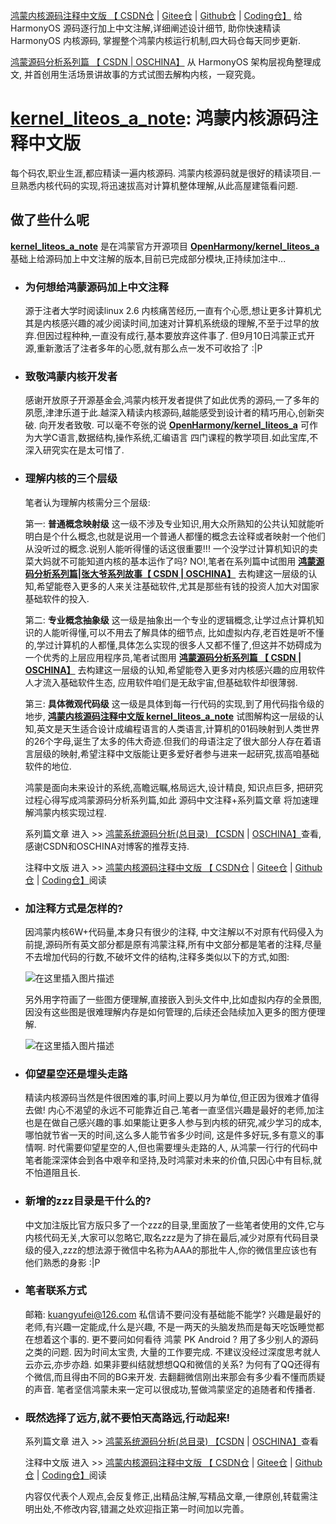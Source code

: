 [鸿蒙内核源码注释中文版 【 CSDN仓](https://codechina.csdn.net/kuangyufei/kernel_liteos_a_note) | [Gitee仓](https://gitee.com/weharmony/kernel_liteos_a_note) | [Github仓](https://github.com/kuangyufei/kernel_liteos_a_note) | [Coding仓】](https://weharmony.coding.net/public/harmony/kernel_liteos_a_note/git/files) 给 HarmonyOS 源码逐行加上中文注解,详细阐述设计细节, 助你快速精读 HarmonyOS 内核源码, 掌握整个鸿蒙内核运行机制,四大码仓每天同步更新.

[鸿蒙源码分析系列篇 【 CSDN](https://blog.csdn.net/kuangyufei)[ | OSCHINA】](https://my.oschina.net/u/3751245) 从 HarmonyOS 架构层视角整理成文, 并首创用生活场景讲故事的方式试图去解构内核，一窥究竟。

# **[kernel_liteos_a_note](https://gitee.com/weharmony/kernel_liteos_a_note): 鸿蒙内核源码注释中文版**   
每个码农,职业生涯,都应精读一遍内核源码. 鸿蒙内核源码就是很好的精读项目.一旦熟悉内核代码的实现,将迅速拔高对计算机整体理解,从此高屋建瓴看问题.

## **做了些什么呢**
**[kernel_liteos_a_note](https://gitee.com/weharmony/kernel_liteos_a_note)** 是在鸿蒙官方开源项目 **[OpenHarmony/kernel_liteos_a](https://gitee.com/openharmony/kernel_liteos_a)** 基础上给源码加上中文注解的版本,目前已完成部分模块,正持续加注中...

* ### **为何想给鸿蒙源码加上中文注释** 
    
    源于注者大学时阅读linux 2.6 内核痛苦经历,一直有个心愿,想让更多计算机尤其是内核感兴趣的减少阅读时间,加速对计算机系统级的理解,不至于过早的放弃.但因过程种种,一直没有成行,基本要放弃这件事了.
    但9月10日鸿蒙正式开源,重新激活了注者多年的心愿,就有那么点一发不可收拾了 :|P

* ### **致敬鸿蒙内核开发者**
  
    感谢开放原子开源基金会,鸿蒙内核开发者提供了如此优秀的源码,一了多年的夙愿,津津乐道于此.越深入精读内核源码,越能感受到设计者的精巧用心,创新突破. 向开发者致敬. 可以毫不夸张的说 **[OpenHarmony/kernel_liteos_a](https://gitee.com/openharmony/kernel_liteos_a)** 可作为大学C语言,数据结构,操作系统,汇编语言 四门课程的教学项目.如此宝库,不深入研究实在是太可惜了.
    
* ### **理解内核的三个层级**

    笔者认为理解内核需分三个层级:

    第一: **普通概念映射级** 这一级不涉及专业知识,用大众所熟知的公共认知就能听明白是个什么概念,也就是说用一个普通人都懂的概念去诠释或者映射一个他们从没听过的概念.说别人能听得懂的话这很重要!!! 一个没学过计算机知识的卖菜大妈就不可能知道内核的基本运作了吗? NO!,笔者在系列篇中试图用 **[鸿蒙源码分析系列篇|张大爷系列故事【 CSDN](https://blog.csdn.net/kuangyufei)[ | OSCHINA】](https://my.oschina.net/u/3751245)** 去构建这一层级的认知,希望能卷入更多的人来关注基础软件,尤其是那些有钱的投资人加大对国家基础软件的投入.

    第二: **专业概念抽象级** 这一级是抽象出一个专业的逻辑概念,让学过点计算机知识的人能听得懂,可以不用去了解具体的细节点, 比如虚拟内存,老百姓是听不懂的,学过计算机的人都懂,具体怎么实现的很多人又都不懂了,但这并不妨碍成为一个优秀的上层应用程序员,笔者试图用 **[鸿蒙源码分析系列篇 【 CSDN](https://blog.csdn.net/kuangyufei)[ | OSCHINA】](https://my.oschina.net/u/3751245)** 去构建这一层级的认知,希望能卷入更多对内核感兴趣的应用软件人才流入基础软件生态, 应用软件咱们是无敌宇宙,但基础软件却很薄弱.

    第三: **具体微观代码级** 这一级是具体到每一行代码的实现,到了用代码指令级的地步, **[鸿蒙内核源码注释中文版 kernel_liteos_a_note](https://gitee.com/weharmony/kernel_liteos_a_note)** 试图解构这一层级的认知,英文是天生适合设计成编程语言的人类语言,计算机的01码映射到人类世界的26个字母,诞生了太多的伟大奇迹.但我们的母语注定了很大部分人存在着语言层级的映射,希望注释中文版能让更多爱好者参与进来一起研究,拔高咱基础软件的地位.
    
    鸿蒙是面向未来设计的系统,高瞻远瞩,格局远大,设计精良, 知识点巨多, 把研究过程心得写成鸿蒙源码分析系列篇,如此 源码中文注释+系列篇文章 将加速理解鸿蒙内核实现过程.

    系列篇文章 进入 >> [鸿蒙系统源码分析(总目录) 【CSDN](https://blog.csdn.net/kuangyufei) | [OSCHINA】](https://my.oschina.net/u/3751245)查看,感谢CSDN和OSCHINA对博客的推荐支持.

    注释中文版 进入 >> [鸿蒙内核源码注释中文版 【 CSDN仓](https://codechina.csdn.net/kuangyufei/kernel_liteos_a_note) | [Gitee仓](https://gitee.com/weharmony/kernel_liteos_a_note) | [Github仓](https://github.com/kuangyufei/kernel_liteos_a_note) | [Coding仓】](https://weharmony.coding.net/public/harmony/kernel_liteos_a_note/git/files)阅读


* ### **加注释方式是怎样的?**

    因鸿蒙内核6W+代码量,本身只有很少的注释, 中文注解以不对原有代码侵入为前提,源码所有英文部分都是原有鸿蒙注释,所有中文部分都是笔者的注释,尽量不去增加代码的行数,不破坏文件的结构,注释多类似以下的方式,如图:

    ![在这里插入图片描述](https://img-blog.csdnimg.cn/20201022075449282.png?x-oss-process=image/watermark,type_ZmFuZ3poZW5naGVpdGk,shadow_10,text_aHR0cHM6Ly9ibG9nLmNzZG4ubmV0L2t1YW5neXVmZWk=,size_16,color_FFFFFF,t_70#pic_center)

    另外用字符画了一些图方便理解,直接嵌入到头文件中,比如虚拟内存的全景图,因没有这些图是很难理解内存是如何管理的,后续还会陆续加入更多的图方便理解.   

  ![在这里插入图片描述](https://img-blog.csdnimg.cn/20201028154344813.png?x-oss-process=image/watermark,type_ZmFuZ3poZW5naGVpdGk,shadow_10,text_aHR0cHM6Ly9ibG9nLmNzZG4ubmV0L2t1YW5neXVmZWk=,size_16,color_FFFFFF,t_70#pic_center)


* ### **仰望星空还是埋头走路**
    
    精读内核源码当然是件很困难的事,时间上要以月为单位,但正因为很难才值得去做! 内心不渴望的永远不可能靠近自己.笔者一直坚信兴趣是最好的老师,加注也是在做自己感兴趣的事.如果能让更多人参与到内核的研究,减少学习的成本,哪怕就节省一天的时间,这么多人能节省多少时间, 这是件多好玩,多有意义的事情啊.
    时代需要仰望星空的人,但也需要埋头走路的人, 从鸿蒙一行行的代码中笔者能深深体会到各中艰辛和坚持,及时鸿蒙对未来的价值,只因心中有目标,就不怕道阻且长.

* ### **新增的zzz目录是干什么的?**

    中文加注版比官方版只多了一个zzz的目录,里面放了一些笔者使用的文件,它与内核代码无关,大家可以忽略它,取名zzz是为了排在最后,减少对原有代码目录级的侵入,zzz的想法源于微信中名称为AAA的那批牛人,你的微信里应该也有他们熟悉的身影 :|P

 * ### **笔者联系方式**

    邮箱: kuangyufei@126.com 私信请不要问没有基础能不能学? 兴趣是最好的老师,有兴趣一定能成,什么是兴趣, 不是一两天的头脑发热而是每天吃饭睡觉都在想着这个事的. 更不要问如何看待 鸿蒙 PK Android ? 用了多少别人的源码之类的问题. 因为时间太宝贵, 大量的工作要完成. 不建议没经过深度思考就人云亦云,亦步亦趋. 如果非要纠结就想想QQ和微信的关系? 为何有了QQ还得有个微信,而且得由不同的BG来开发. 去翻翻微信刚出来那会有多少看不懂而质疑的声音. 笔者坚信鸿蒙未来一定可以很成功,誓做鸿蒙坚定的追随者和传播者.

 * ### **既然选择了远方,就不要怕天高路远,行动起来!**

    系列篇文章 进入 >> [鸿蒙系统源码分析(总目录) 【CSDN](https://blog.csdn.net/kuangyufei) | [OSCHINA】](https://my.oschina.net/u/3751245)查看

    注释中文版 进入 >> [鸿蒙内核源码注释中文版 【 CSDN仓](https://codechina.csdn.net/kuangyufei/kernel_liteos_a_note) | [Gitee仓](https://gitee.com/weharmony/kernel_liteos_a_note) | [Github仓](https://github.com/kuangyufei/kernel_liteos_a_note) | [Coding仓】](https://weharmony.coding.net/public/harmony/kernel_liteos_a_note/git/files)阅读

    内容仅代表个人观点,会反复修正,出精品注解,写精品文章,一律原创,转载需注明出处,不修改内容,错漏之处欢迎指正第一时间加以完善。